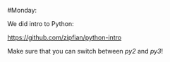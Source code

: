 #Monday:

We did intro to Python:

https://github.com/zipfian/python-intro

Make sure that you can switch between _py2_ and _py3_!
